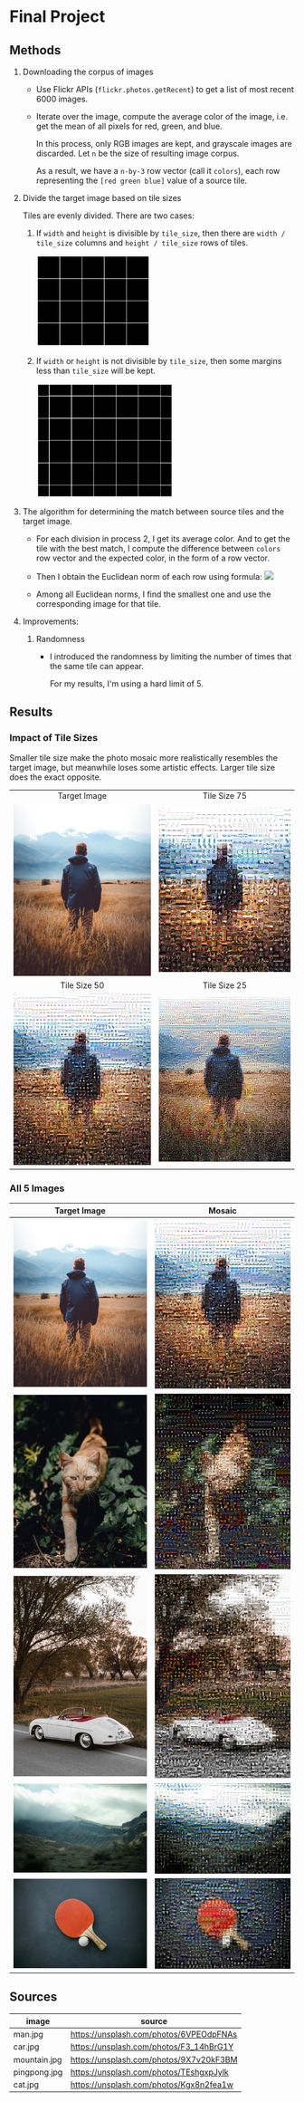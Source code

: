 # Final Project

## Methods

1. Downloading the corpus of images
  
    - Use Flickr APIs (`flickr.photos.getRecent`) to get a list of most recent 6000 images.
    - Iterate over the image, compute the average color of the image, i.e. get the mean of all pixels for red, green, and blue.

      In this process, only RGB images are kept, and grayscale images are discarded. Let `n` be the size of resulting image corpus.

      As a result, we have a `n-by-3` row vector (call it `colors`), each row representing the `[red green blue]` value of a source tile.

2. Divide the target image based on tile sizes

    Tiles are evenly divided. There are two cases:
      1. If `width` and `height` is divisible by `tile_size`, then there are `width / tile_size` columns and `height / tile_size` rows of tiles.

          <img src="img/aligned-tiles.png" width="200px" />

      2. If `width` or `height` is not divisible by `tile_size`, then some margins less than `tile_size` will be kept.

          <img src="img/misaligned-tiles.png" width="240px" />

3. The algorithm for determining the match between source tiles and the target image.

    - For each division in process 2, I get its average color. And to get the tile with the best match, I compute the difference between `colors` row vector and the expected color, in the form of a row vector.

    - Then I obtain the Euclidean norm of each row using formula: <img src="https://render.githubusercontent.com/render/math?math=\sqrt{\text{red_diff}^2 %2B \text{green_diff}^2 %2B \text{blue_diff}^2}">

    - Among all Euclidean norms, I find the smallest one and use the corresponding image for that tile.

4. Improvements:

    1. Randomness
        - I introduced the randomness by limiting the number of times that the same tile can appear.

          For my results, I'm using a hard limit of 5.

## Results

### Impact of Tile Sizes

Smaller tile size make the photo mosaic more realistically resembles the target image, but meanwhile loses some artistic effects. Larger tile size does the exact opposite.

| | |
:-------------------------:|:-------------------------:
Target Image | Tile Size 75
![man.jpg](src/man.jpg)  |  ![man-75.jpg](dst/man-75.jpg)
Tile Size 50 | Tile Size 25
![man-50.jpg](dst/man-50.jpg)  |  ![man-25.jpg](dst/man-25.jpg)

### All 5 Images

Target Image             |  Mosaic
:-------------------------:|:-------------------------:
![man.jpg](src/man.jpg)  |  ![man-50.jpg](dst/man-50.jpg)
![cat.jpg](src/cat.jpg)  |  ![cat-50.jpg](dst/cat-50.jpg)
![car.jpg](src/car.jpg)  |  ![car-50.jpg](dst/car-50.jpg)
![mountain.jpg](src/mountain.jpg)  |  ![mountain-50.jpg](dst/mountain-50.jpg)
![pingpong.jpg](src/pingpong.jpg)  |  ![pingpong-50.jpg](dst/pingpong-50.jpg)

## Sources

| image | source |
| ----- | ------ |
| man.jpg | https://unsplash.com/photos/6VPEOdpFNAs |
| car.jpg | https://unsplash.com/photos/F3_14hBrG1Y |
| mountain.jpg | https://unsplash.com/photos/9X7v20kF3BM |
| pingpong.jpg | https://unsplash.com/photos/TEshgxpJylk |
| cat.jpg | https://unsplash.com/photos/Kgx8n2fea1w |
